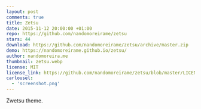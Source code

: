 ```yaml
---
layout: post
comments: true
title: Zetsu
date: 2015-11-12 20:00:00 +01:00
repo: https://github.com/nandomoreirame/zetsu
stars: 44
download: https://github.com/nandomoreirame/zetsu/archive/master.zip
demo: https://nandomoreirame.github.io/zetsu/
author: nandomoreira.me
thumbnail: zetsu.webp
license: MIT
license_link: https://github.com/nandomoreirame/zetsu/blob/master/LICENSE
carlousel:
  - 'screenshot.png'
---
```


Zwetsu theme.
